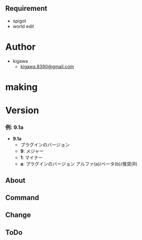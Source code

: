 #



## Requirement

* spigot
* world edit

# Author

* kigawa
    * kigawa.8390@gmail.com

# making

# Version

### 例: 9.1a
* **9.1a**
  * プラグインのバージョン
  * **9**: メジャー
  * **1**: マイナー
  * **a**: プラグインのバージョン アルファ(a)/ベータ(b)/推奨(R)

## About



## Command



## Change



## ToDo

